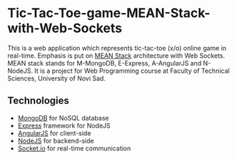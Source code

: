 # Tic-Tac-Toe-game-MEAN-Stack-with-Web-Sockets
This is a web application which represents tic-tac-toe (x/o) online game in real-time. Emphasis is put on [MEAN Stack](http://mean.io/) architecture with Web Sockets. 
MEAN stack stands for M-MongoDB, E-Express, A-AngularJS and N-NodeJS.
It is a project for Web Programming course at Faculty of Technical Sciences, University of Novi Sad.

## Technologies
* [MongoDB](https://www.mongodb.com/) for NoSQL database
* [Express](https://expressjs.com/) framework for NodeJS
* [AngularJS](https://angularjs.org/) for client-side
* [NodeJS](https://nodejs.org/en/) for backend-side
* [Socket.io](https://socket.io/) for real-time communication
